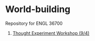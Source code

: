# World-building
Repository for ENGL 36700

1. [Thought Experiment Workshop (9/4)](Thought-Experiment.md)
